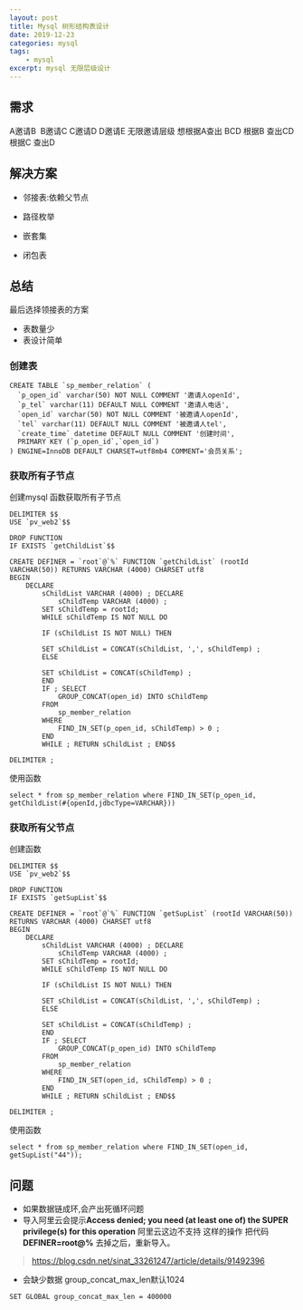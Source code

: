 ```yaml
---
layout: post
title: Mysql 树形结构表设计
date: 2019-12-23 
categories: mysql
tags: 
    - mysql
excerpt: mysql 无限层级设计
---
```


## 需求
A邀请B  B邀请C C邀请D D邀请E 无限邀请层级
想根据A查出 BCD
根据B 查出CD
根据C 查出D 

## 解决方案

- 邻接表:依赖父节点

- 路径枚举

- 嵌套集

- 闭包表

## 总结

最后选择领接表的方案 
- 表数量少
- 表设计简单

### 创建表
```
CREATE TABLE `sp_member_relation` (
  `p_open_id` varchar(50) NOT NULL COMMENT '邀请人openId',
  `p_tel` varchar(11) DEFAULT NULL COMMENT '邀请人电话',
  `open_id` varchar(50) NOT NULL COMMENT '被邀请人openId',
  `tel` varchar(11) DEFAULT NULL COMMENT '被邀请人tel',
  `create_time` datetime DEFAULT NULL COMMENT '创建时间',
  PRIMARY KEY (`p_open_id`,`open_id`)
) ENGINE=InnoDB DEFAULT CHARSET=utf8mb4 COMMENT='会员关系';
```
### 获取所有子节点

创建mysql 函数获取所有子节点
```
DELIMITER $$
USE `pv_web2`$$

DROP FUNCTION
IF EXISTS `getChildList`$$

CREATE DEFINER = `root`@`%` FUNCTION `getChildList` (rootId VARCHAR(50)) RETURNS VARCHAR (4000) CHARSET utf8
BEGIN
	DECLARE
		sChildList VARCHAR (4000) ; DECLARE
			sChildTemp VARCHAR (4000) ;
		SET sChildTemp = rootId;
		WHILE sChildTemp IS NOT NULL DO

		IF (sChildList IS NOT NULL) THEN

		SET sChildList = CONCAT(sChildList, ',', sChildTemp) ;
		ELSE

		SET sChildList = CONCAT(sChildTemp) ;
		END
		IF ; SELECT
			GROUP_CONCAT(open_id) INTO sChildTemp
		FROM
			sp_member_relation
		WHERE
			FIND_IN_SET(p_open_id, sChildTemp) > 0 ;
		END
		WHILE ; RETURN sChildList ; END$$

DELIMITER ;
```

使用函数
```
select * from sp_member_relation where FIND_IN_SET(p_open_id, getChildList(#{openId,jdbcType=VARCHAR}))
```

### 获取所有父节点

创建函数   
```
DELIMITER $$
USE `pv_web2`$$

DROP FUNCTION
IF EXISTS `getSupList`$$

CREATE DEFINER = `root`@`%` FUNCTION `getSupList` (rootId VARCHAR(50)) RETURNS VARCHAR (4000) CHARSET utf8
BEGIN
	DECLARE
		sChildList VARCHAR (4000) ; DECLARE
			sChildTemp VARCHAR (4000) ;
		SET sChildTemp = rootId;
		WHILE sChildTemp IS NOT NULL DO

		IF (sChildList IS NOT NULL) THEN

		SET sChildList = CONCAT(sChildList, ',', sChildTemp) ;
		ELSE

		SET sChildList = CONCAT(sChildTemp) ;
		END
		IF ; SELECT
			GROUP_CONCAT(p_open_id) INTO sChildTemp
		FROM
			sp_member_relation
		WHERE
			FIND_IN_SET(open_id, sChildTemp) > 0 ;
		END
		WHILE ; RETURN sChildList ; END$$

DELIMITER ;
```

使用函数
```
select * from sp_member_relation where FIND_IN_SET(open_id, getSupList("44"));
```

## 问题
- 如果数据链成环,会产出死循环问题
- 导入阿里云会提示**Access denied; you need (at least one of) the SUPER privilege(s) for this operation** 阿里云这边不支持 这样的操作 把代码**DEFINER=root@%** 去掉之后，重新导入。

> https://blog.csdn.net/sinat_33261247/article/details/91492396

- 会缺少数据 group_concat_max_len默认1024
```
SET GLOBAL group_concat_max_len = 400000
```

